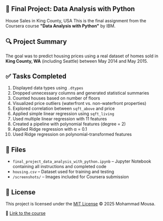 ## 📝 Final Project: Data Analysis with Python

House Sales in King County, USA
This is the final assignment from the Coursera course **"Data Analysis with Python"** by IBM.

## 🔍 Project Summary
The goal was to predict housing prices using a real dataset of homes sold in **King County, WA** (including Seattle) between May 2014 and May 2015.

## ✅ Tasks Completed
1. Displayed data types using `.dtypes`
2. Dropped unnecessary columns and generated statistical summaries
3. Counted houses based on number of floors
4. Visualized price outliers (waterfront vs. non-waterfront properties)
5. Explored correlation between `sqft_above` and price
6. Applied simple linear regression using `sqft_living`
7. Used multiple linear regression with 11 features
8. Created a pipeline with polynomial features (degree = 2)
9. Applied Ridge regression with α = 0.1
10. Used Ridge regression on polynomial-transformed features

## 📁 Files
- `final_project_data_analysis_with_python.ipynb` – Jupyter Notebook containing all instructions and completed code
- `housing.csv` – Dataset used for training and testing
- `/screenshots/` – Images included for Coursera submission

## 📄 License
This project is licensed under the [MIT License](LICENSE) © 2025 Mohammad Mousa.

🔗 [Link to the course](https://www.coursera.org/learn/data-analysis-with-python)
